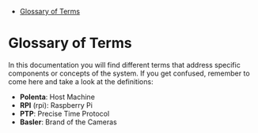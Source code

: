 <!-- START doctoc generated TOC please keep comment here to allow auto update -->
<!-- DON'T EDIT THIS SECTION, INSTEAD RE-RUN doctoc TO UPDATE -->

- [Glossary of Terms](#glossary-of-terms)

<!-- END doctoc generated TOC please keep comment here to allow auto update -->

# Glossary of Terms

In this documentation you will find different terms that address specific
components or concepts of the system. If you get confused, remember to come
here and take a look at the definitions:

- **Polenta**: Host Machine
- **RPI** (rpi): Raspberry Pi
- **PTP**: Precise Time Protocol
- **Basler**: Brand of the Cameras
